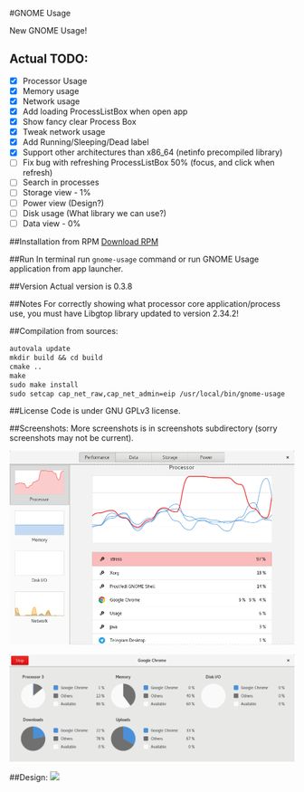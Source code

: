 #GNOME Usage

New GNOME Usage!

## Actual TODO:
- [x] Processor Usage
- [x] Memory usage
- [x] Network usage
- [x] Add loading ProcessListBox when open app 
- [x] Show fancy clear Process Box
- [x] Tweak network usage
- [x] Add Running/Sleeping/Dead label
- [x] Support other architectures than x86_64 (netinfo precompiled library) 
- [ ] Fix bug with refreshing ProcessListBox 50% (focus, and click when refresh)
- [ ] Search in processes 
- [ ] Storage view - 1%
- [ ] Power view (Design?)
- [ ] Disk usage (What library we can use?)
- [ ] Data view - 0%

##Installation from RPM
[Download RPM](https://github.com/petr-stety-stetka/gnome-usage/releases/download/v0.3.8/gnome-usage-0.3.8-1.x86_64.rpm)

##Run
In terminal run ```gnome-usage``` command or run GNOME Usage application from app launcher.

##Version
Actual version is 0.3.8

##Notes
For correctly showing what processor core application/process use, you must have Libgtop library updated to version 2.34.2!

##Compilation from sources:
```
autovala update
mkdir build && cd build
cmake ..
make
sudo make install
sudo setcap cap_net_raw,cap_net_admin=eip /usr/local/bin/gnome-usage
```

##License
Code is under GNU GPLv3 license.

##Screenshots:
More screenshots is in screenshots subdirectory (sorry screenshots may not be current).

![Screenshot](screenshots/screenshot11.png?raw=true )

![Screenshot](screenshots/screenshot10.png?raw=true )

##Design:
<img src="https://raw.githubusercontent.com/gnome-design-team/gnome-mockups/master/usage/usage-wires.png">
